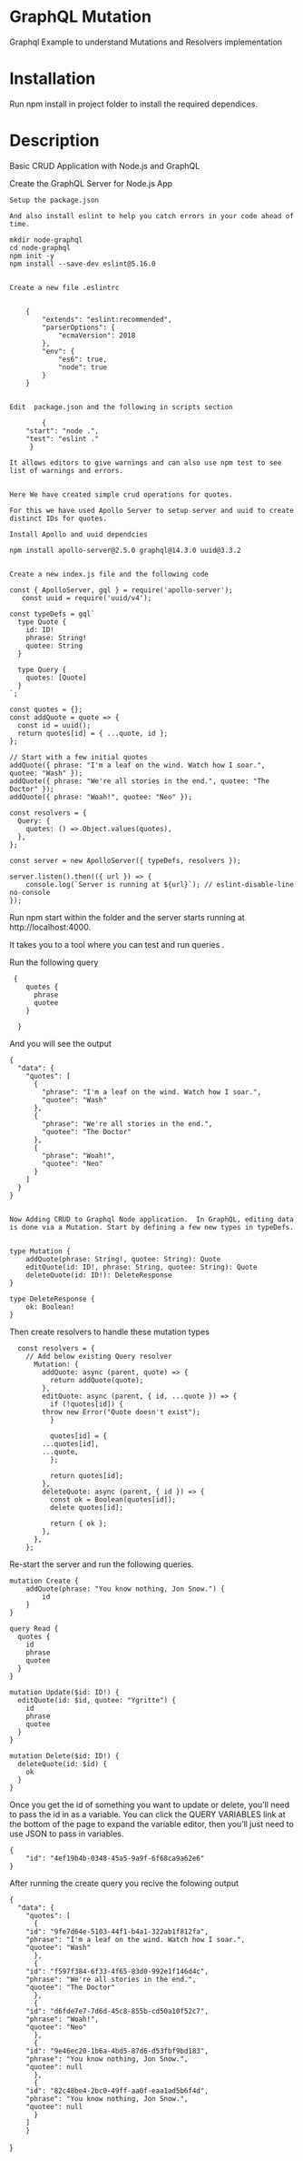# GraphQL Mutation
Graphql Example to understand  Mutations and Resolvers implementation

# Installation

Run npm install in project folder to install the required dependices. 

# Description
 
 Basic CRUD Application with Node.js and GraphQL


Create the GraphQL Server for  Node.js App

	Setup the package.json 

	And also install eslint to help you catch errors in your code ahead of time.

	mkdir node-graphql
	cd node-graphql
	npm init -y
	npm install --save-dev eslint@5.16.0


	Create a new file .eslintrc


		{
	  		"extends": "eslint:recommended",
	  		"parserOptions": {
	    		"ecmaVersion": 2018
	  		},
			"env": {
			    "es6": true,
			    "node": true
			}
	    }

    
    Edit  package.json and the following in scripts section

            {
  		"start": "node .",
  		"test": "eslint ."
	     }

	It allows editors to give warnings and can also use npm test to see list of warnings and errors.


	Here We have created simple crud operations for quotes. 

	For this we have used Apollo Server to setup server and uuid to create distinct IDs for quotes.

	Install Apollo and uuid dependcies

	npm install apollo-server@2.5.0 graphql@14.3.0 uuid@3.3.2  


	Create a new index.js file and the following code 

	const { ApolloServer, gql } = require('apollo-server');
       const uuid = require('uuid/v4');

	const typeDefs = gql`
	  type Quote {
	    id: ID!
	    phrase: String!
	    quotee: String
	  }

	  type Query {
	    quotes: [Quote]
	  }
	`;

	const quotes = {};
	const addQuote = quote => {
	  const id = uuid();
	  return quotes[id] = { ...quote, id };
	};

	// Start with a few initial quotes
	addQuote({ phrase: "I'm a leaf on the wind. Watch how I soar.", quotee: "Wash" });
	addQuote({ phrase: "We're all stories in the end.", quotee: "The Doctor" });
	addQuote({ phrase: "Woah!", quotee: "Neo" });

	const resolvers = {
	  Query: {
	    quotes: () => Object.values(quotes),
	  },
	};

	const server = new ApolloServer({ typeDefs, resolvers });

	server.listen().then(({ url }) => {
  		console.log(`Server is running at ${url}`); // eslint-disable-line no-console
	}); 

   
   Run npm start within the folder  and the server starts running at http://localhost:4000.

   It takes you to a tool where you can test and run queries .

   Run the following query 

     {
	    quotes {
	      phrase
	      quotee
	    }

      }


  And you will see the output 

	{
	  "data": {
	    "quotes": [
	      {
	        "phrase": "I'm a leaf on the wind. Watch how I soar.",
	        "quotee": "Wash"
	      },
	      {
	        "phrase": "We're all stories in the end.",
	        "quotee": "The Doctor"
	      },
	      {
	        "phrase": "Woah!",
	        "quotee": "Neo"
	      }
	    ]
	  }
	}


	Now Adding CRUD to Graphql Node application.  In GraphQL, editing data is done via a Mutation. Start by defining a few new types in typeDefs.


	type Mutation {
    	addQuote(phrase: String!, quotee: String): Quote
    	editQuote(id: ID!, phrase: String, quotee: String): Quote
    	deleteQuote(id: ID!): DeleteResponse
  	}

  	type DeleteResponse {
    	ok: Boolean!
  	}


   Then create resolvers to handle these mutation types


   	  const resolvers = {
		// Add below existing Query resolver
		  Mutation: {
		    addQuote: async (parent, quote) => {
		      return addQuote(quote);
		    },
		    editQuote: async (parent, { id, ...quote }) => {
		      if (!quotes[id]) {
			throw new Error("Quote doesn't exist");
		      }

		      quotes[id] = {
			...quotes[id],
			...quote,
		      };

		      return quotes[id];
		    },
		    deleteQuote: async (parent, { id }) => {
		      const ok = Boolean(quotes[id]);
		      delete quotes[id];

		      return { ok };
		    },
		  },
	    };


   Re-start the server and run the following queries.

    mutation Create {
		addQuote(phrase: "You know nothing, Jon Snow.") {
		    id
		}
	}

	query Read {
	  quotes {
	    id
	    phrase
	    quotee
	  }
	}

	mutation Update($id: ID!) {
	  editQuote(id: $id, quotee: "Ygritte") {
	    id
	    phrase
	    quotee
	  }
	}

	mutation Delete($id: ID!) {
	  deleteQuote(id: $id) {
	    ok
	  }
	}


 Once you get the id of something you want to update or delete, you’ll need to pass the id in as a variable. You can click the QUERY VARIABLES link at the bottom of the page to expand the variable editor, then you’ll just need to use JSON to pass in variables. 

 	{
  		"id": "4ef19b4b-0348-45a5-9a9f-6f68ca9a62e6"
 	}


After running the create query you recive the folowing output

	{
	  "data": {
	    "quotes": [
	      {
		"id": "9fe7d64e-5103-44f1-b4a1-322ab1f812fa",
		"phrase": "I'm a leaf on the wind. Watch how I soar.",
		"quotee": "Wash"
	      },
	      {
		"id": "f597f384-6f33-4f65-83d0-992e1f146d4c",
		"phrase": "We're all stories in the end.",
		"quotee": "The Doctor"
	      },
	      {
		"id": "d6fde7e7-7d6d-45c8-855b-cd50a10f52c7",
		"phrase": "Woah!",
		"quotee": "Neo"
	      },
	      {
		"id": "9e46ec20-1b6a-4bd5-87d6-d53fbf9bd183",
		"phrase": "You know nothing, Jon Snow.",
		"quotee": null
	      },
	      {
		"id": "82c48be4-2bc0-49ff-aa0f-eaa1ad5b6f4d",
		"phrase": "You know nothing, Jon Snow.",
		"quotee": null
	      }
	    ]
        }
   }
